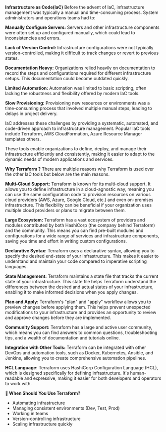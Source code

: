 **Infrastructure as Code(IaC)**
Before the advent of IaC, infrastructure management was typically a manual and time-consuming process. System administrators and operations teams had to:

**Manually Configure Servers:** Servers and other infrastructure components were often set up and configured manually, which could lead to inconsistencies and errors.

**Lack of Version Control:** Infrastructure configurations were not typically version-controlled, making it difficult to track changes or revert to previous states.

**Documentation Heavy:** Organizations relied heavily on documentation to record the steps and configurations required for different infrastructure setups. This documentation could become outdated quickly.

**Limited Automation:** Automation was limited to basic scripting, often lacking the robustness and flexibility offered by modern IaC tools.

**Slow Provisioning:** Provisioning new resources or environments was a time-consuming process that involved multiple manual steps, leading to delays in project delivery.

IaC addresses these challenges by providing a systematic, automated, and code-driven approach to infrastructure management. Popular IaC tools include Terraform, AWS CloudFormation, Azure Resource Manager templates others.

These tools enable organizations to define, deploy, and manage their infrastructure efficiently and consistently, making it easier to adapt to the dynamic needs of modern applications and services.

**Why Terraform ?**
There are multiple reasons why Terraform is used over the other IaC tools but below are the main reasons.

**Multi-Cloud Support:** Terraform is known for its multi-cloud support. It allows you to define infrastructure in a cloud-agnostic way, meaning you can use the same configuration code to provision resources on various cloud providers (AWS, Azure, Google Cloud, etc.) and even on-premises infrastructure. This flexibility can be beneficial if your organization uses multiple cloud providers or plans to migrate between them.

**Large Ecosystem:** Terraform has a vast ecosystem of providers and modules contributed by both HashiCorp (the company behind Terraform) and the community. This means you can find pre-built modules and configurations for a wide range of services and infrastructure components, saving you time and effort in writing custom configurations.

**Declarative Syntax:** Terraform uses a declarative syntax, allowing you to specify the desired end-state of your infrastructure. This makes it easier to understand and maintain your code compared to imperative scripting languages.

**State Management:** Terraform maintains a state file that tracks the current state of your infrastructure. This state file helps Terraform understand the differences between the desired and actual states of your infrastructure, enabling it to make informed decisions when you apply changes.

**Plan and Apply:** Terraform's "plan" and "apply" workflow allows you to preview changes before applying them. This helps prevent unexpected modifications to your infrastructure and provides an opportunity to review and approve changes before they are implemented.

**Community Support:** Terraform has a large and active user community, which means you can find answers to common questions, troubleshooting tips, and a wealth of documentation and tutorials online.

**Integration with Other Tools:** Terraform can be integrated with other DevOps and automation tools, such as Docker, Kubernetes, Ansible, and Jenkins, allowing you to create comprehensive automation pipelines.

**HCL Language:** Terraform uses HashiCorp Configuration Language (HCL), which is designed specifically for defining infrastructure. It's human-readable and expressive, making it easier for both developers and operators to work with.

**🚀 When Should You Use Terraform?**
- Automating infrastructure
- Managing consistent environments (Dev, Test, Prod)
- Working in teams
- Version-controlling infrastructure
- Scaling infrastructure quickly
